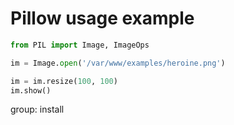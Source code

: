 # Pillow usage example

```python
from PIL import Image, ImageOps

im = Image.open('/var/www/examples/heroine.png')

im = im.resize(100, 100)
im.show()
```


group: install


